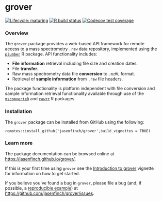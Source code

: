 
# grover

<!-- badges: start -->
[![Lifecycle: maturing](https://img.shields.io/badge/lifecycle-maturing-blue.svg)](https://www.tidyverse.org/lifecycle/#maturing)
[![R build status](https://github.com/jasenfinch/grover/workflows/R-CMD-check/badge.svg)](https://github.com/jasenfinch/grover/actions)
[![Codecov test coverage](https://codecov.io/gh/jasenfinch/grover/branch/master/graph/badge.svg)](https://codecov.io/gh/jasenfinch/grover?branch=master)
<!-- badges: end -->

### Overview

The `grover` package provides a web-based API framework for remote access to a mass spectrometry `.raw` data repository, implemented using the [`plumber`](https://www.rplumber.io/) R package.
API functionality includes:

* **File information** retrieval including file size and creation dates.
* File **transfer**.
* Raw mass spectrometry data file **conversion** to `.mzML` format.
* Retrieval of **sample information** from `.raw` file headers.

The package functionality is platform independent with file conversion and sample information retrieval functionality available through use of the [`msconverteR`](https://github.com/wilsontom/msconverteR) and [`rawrr`](https://github.com/fgcz/rawrr) R packages.

### Installation

The `grover` package can be installed from GitHub using the following:

```
remotes::install_github('jasenfinch/grover',build_vignettes = TRUE)
```

### Learn more

The package documentation can be browsed online at <https://jasenfinch.github.io/grover/>. 

If this is your first time using `grover` see the [Introduction to grover](https://jasenfinch.github.io/grover/articles/introduction.html) vignette for information on how to get started.

If you believe you've found a bug in `grover`, please file a bug (and, if
possible, a [reproducible example](https://reprex.tidyverse.org)) at
<https://github.com/jasenfinch/grover/issues>.

